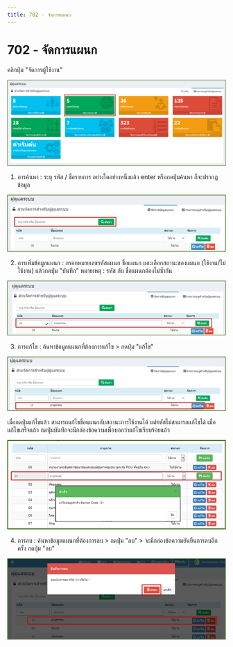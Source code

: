 ```yaml
---
title: 702 - จัดการแผนก 
---
```


# 702 - จัดการแผนก

คลิกปุ่ม "จัดการผู้ใช้งาน"

![Logo](./img/image702-1.png)

1. การค้นหา : ระบุ รหัส / ชื่อรายการ อย่างใดอย่างหนึ่งแล้ว enter หรือกดปุ่มค้นหา ก็จะปรากฎข้อมูล

![Logo](./img/image702-2.png)

2. การเพิ่มข้อมูลแผนก : กรอกหมายเลขรหัสแผนก ชื่อแผนก และเลือกสถานะของแผนก (ใช้งาน/ไม่ใช้งาน) แล้วกดปุ่ม "บันทึก"
หมายเหตุ : รหัส กับ ชื่อแผนกต้องไม่ซ้ำกัน

![Logo](./img/image702-3.png)

3.  การแก้ไข : ค้นหาข้อมูลแผนกที่ต้องการแก้ไข > กดปุ่ม "แก้ไข"

![Logo](./img/image702-4.png)

   เมื่อกดปุ่มแก้ไขแล้ว สามารถแก้ไขชื่อแผนกกับสถานะการใช้งานได้ แต่รหัสไม่สามารถแก้ไขได้ เมื่อแก้ไขเสร็จแล้ว กดปุ่มบันทึกจะมีกล่องข้อความเพื่อบอกว่าแก้ไขเรียบร้อยแล้ว

![Logo](./img/image702-5.png)

4. การลบ : ค้นหาข้อมูลแผนกที่ต้องการลบ > กดปุ่ม "ลบ" > จะมีกล่องข้อความยันยืนการลบอีกครั้ง กดปุ่ม "ลบ" 

![Logo](./img/image702-6.png)


